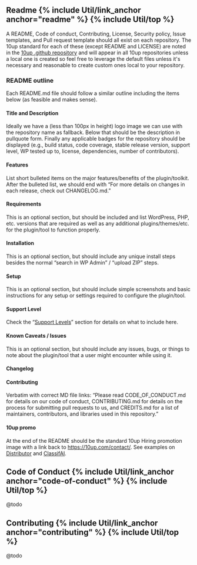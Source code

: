 <h2 id="readme" class="anchor-heading">Readme {% include Util/link_anchor anchor="readme" %} {% include Util/top %}</h2>

A README, Code of conduct, Contributing, License, Security policy, Issue templates, and Pull request template should all exist on each repository.  The 10up standard for each of these (except README and LICENSE) are noted in the [10up .github repository](https://github.com/10up/.github) and will appear in all 10up repositories unless a local one is created so feel free to leverage the default files unless it's necessary and reasonable to create custom ones local to your repository.

### README outline

Each README.md file should follow a similar outline including the items below (as feasible and makes sense).

#### Title and Description

Ideally we have a (less than 100px in height) logo image we can use with the repository name as fallback.  Below that should be the description in pullquote form.  Finally any applicable badges for the repository should be displayed (e.g., build status, code coverage, stable release version, support level, WP tested up to, license, dependencies, number of contributors).

#### Features

List short bulleted items on the major features/benefits of the plugin/toolkit.  After the bulleted list, we should end with “For more details on changes in each release, check out CHANGELOG.md.”

#### Requirements

This is an optional section, but should be included and list WordPress, PHP, etc. versions that are required as well as any additional plugins/themes/etc. for the plugin/tool to function properly.

#### Installation

This is an optional section, but should include any unique install steps besides the normal “search in WP Admin” / “upload ZIP” steps.

#### Setup

This is an optional section, but should include simple screenshots and basic instructions for any setup or settings required to configure the plugin/tool.

#### Support Level

Check the “[Support Levels](https://10up.github.io/Open-Source-Best-Practices/github-process/#support-levels)” section for details on what to include here.

#### Known Caveats / Issues

This is an optional section, but should include any issues, bugs, or things to note about the plugin/tool that a user might encounter while using it.

#### Changelog

<!-- @todo: add details for this section-->

#### Contributing

Verbatim with correct MD file links: “Please read CODE_OF_CONDUCT.md for details on our code of conduct, CONTRIBUTING.md for details on the process for submitting pull requests to us, and CREDITS.md for a list of maintainers, contributors, and libraries used in this repository.”

#### 10up promo

At the end of the README should be the standard 10up Hiring promotion image with a link back to https://10up.com/contact/.  See examples on [Distributor](https://github.com/10up/distributor/#like-what-you-see) and [ClassifAI](https://github.com/10up/classifai#like-what-you-see).

<h2 id="code-of-conduct" class="anchor-heading">Code of Conduct {% include Util/link_anchor anchor="code-of-conduct" %} {% include Util/top %}</h2>

@todo

<h2 id="contributing" class="anchor-heading">Contributing {% include Util/link_anchor anchor="contributing" %} {% include Util/top %}</h2>

@todo
